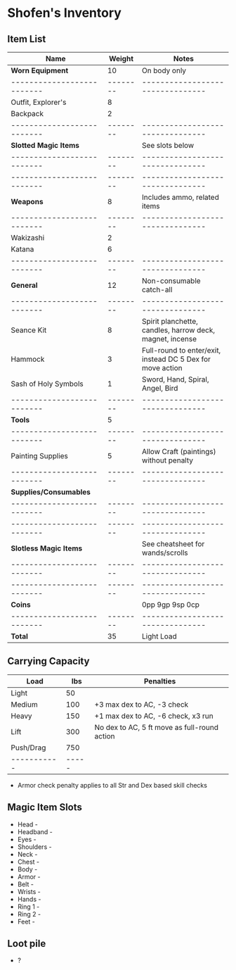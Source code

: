 # Shofen's Inventory
## Item List
| Name                     | Weight | Notes
|--------------------------|--------|--------------------------------
| **Worn Equipment**       |  10    | On body only
|--------------------------|--------|--------------------------------
| Outfit, Explorer's       |   8    |
| Backpack                 |   2    |
|--------------------------|--------|--------------------------------
| **Slotted Magic Items**  |        | See slots below
|--------------------------|--------|--------------------------------
|--------------------------|--------|--------------------------------
| **Weapons**              |   8    | Includes ammo, related items
|--------------------------|--------|--------------------------------
| Wakizashi                |   2    |
| Katana                   |   6    |
|--------------------------|--------|--------------------------------
| **General**              |  12    | Non-consumable catch-all
|--------------------------|--------|--------------------------------
| Seance Kit               |   8    | Spirit planchette, candles, harrow deck, magnet, incense
| Hammock                  |   3    | Full-round to enter/exit, instead DC 5 Dex for move action
| Sash of Holy Symbols     |   1    | Sword, Hand, Spiral, Angel, Bird
|--------------------------|--------|--------------------------------
| **Tools**                |   5    |
|--------------------------|--------|--------------------------------
| Painting Supplies        |   5    | Allow Craft (paintings) without penalty
|--------------------------|--------|--------------------------------
| **Supplies/Consumables** |        |
|--------------------------|--------|--------------------------------
|--------------------------|--------|--------------------------------
| **Slotless Magic Items** |        | See cheatsheet for wands/scrolls
|--------------------------|--------|--------------------------------
|--------------------------|--------|--------------------------------
| **Coins**                |        | 0pp 9gp 9sp 0cp
|--------------------------|--------|--------------------------------
| **Total**                |  35    | Light Load

## Carrying Capacity
| Load      | lbs | Penalties
|-----------|-----|------------
| Light     |  50 |
| Medium    | 100 | +3 max dex to AC, -3 check
| Heavy     | 150 | +1 max dex to AC, -6 check, x3 run
| Lift      | 300 | No dex to AC, 5 ft move as full-round action
| Push/Drag | 750 |
|-----------|-----|
* Armor check penalty applies to all Str and Dex based skill checks

## Magic Item Slots
- Head      -
- Headband  -
- Eyes      -
- Shoulders -
- Neck      -
- Chest     -
- Body      -
- Armor     -
- Belt      -
- Wrists    -
- Hands     -
- Ring 1    -
- Ring 2    -
- Feet      -

## Loot pile
- ?
